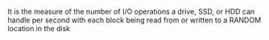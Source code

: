 It is the measure of the number of I/O operations a drive, SSD, or HDD can handle per second with each block being read from or written to a RANDOM location in the disk